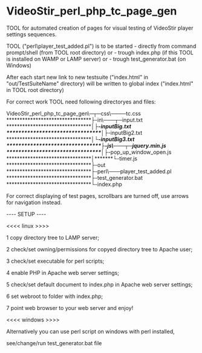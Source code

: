 ﻿ VideoStir_perl_php_tc_page_gen
================================

TOOL for automated creation of pages for visual testing of VideoStir player settings sequences.

TOOL ("perl\player_test_added.pl") is to be started 
	- directly from command prompt/shell (from TOOL root directory) or 
	- trough index.php (if this TOOL is installed on WAMP or LAMP server) or 
	- trough test_generator.bat (on Windows)
	
After each start new link to new testsuite ("index.html" in "out/TestSuiteName" directory) will be written to global index ("index.html" in TOOL root directory) 

For correct work TOOL need following directoryes and files:

VideoStir_perl_php_tc_page_gen\─┬─css\────tc.css
********************************├-in\───┬─input.txt
********************************│*******├-inputBig.txt
********************************│*******├-inputBig2.txt
********************************│*******└-inputBig3.txt
********************************├-js\───┬─jquery.min.js
********************************│*******├-pop_up_window_open.js
********************************│*******└-timer.js
********************************├-out\
********************************├-perl\───player_test_added.pl
********************************├-test_generator.bat
********************************└-index.php

For correct displaying of test pages, scrollbars are turned off, use arrows for navigation instead.

---- SETUP ----

<<<< linux >>>>

1 copy directory tree to LAMP server;

2 check/set owning/permissions for copyed directory tree to Apache user;

3 check/set executable for perl scripts;

4 enable PHP in Apache web server settings;

5 check/set default document to index.php in Apache web server settings;

6 set webroot to folder with index.php;

7 point web browser to your web server and enjoy!

<<<< windows >>>>

Alternatively you can use perl script on windows with perl installed,

see/change/run test_generator.bat file

